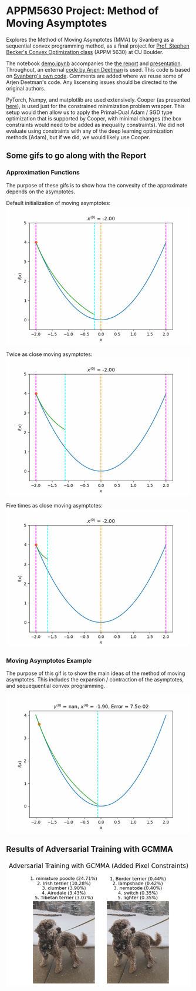 # APPM5630 Project: Method of Moving Asymptotes
Explores the Method of Moving Asymptotes (MMA) by Svanberg as a sequential convex programming method, as a final project for [Prof. Stephen Becker's Convex Optimization class](https://github.com/stephenbeckr/convex-optimization-class) (APPM 5630) at CU Boulder.

The notebook [demo.ipynb](demo.ipynb) accompanies the [the report](./APPM5630_Project.pdf) and [presentation](./MMA.pptx).  Throughout, an external [code by Arjen Deetman](https://github.com/arjendeetman/GCMMA-MMA-Python/tree/master/Code) is used. This code is based on [Svanberg's own code](http://www.smoptit.se/). Comments are added where we reuse some of Arjen Deetman's code. Any liscensing issues should be directed to the original authors.

PyTorch, Numpy, and matplotlib are used extensively. Cooper (as presented [here](https://github.com/cooper-org/cooper)), is used just for the constrained minimization problem wrapper. This setup would then allow us to apply the Primal-Dual Adam / SGD type optimization that is supported by Cooper, with minimal changes (the box constraints would need to be added as inequality constraints). We did not evaluate using constraints with any of the deep learning optimization methods (Adam), but if we did, we would likely use Cooper.

## Some gifs to go along with the Report

### Approximation Functions
The purpose of these gifs is to show how the convexity of the approximate depends on the asymptotes.


Default initialization of moving asymptotes:
![image](quad_fun_ma1.gif "")

Twice as close moving asymptotes:
![image](quad_fun_ma2.gif "ma2")

Five times as close moving asymptotes:
![image](quad_fun_ma5.gif "ma3")


### Moving Asymptotes Example
The purpose of this gif is to show the main ideas of the method of moving asymptotes. This includes the expansion / contraction of the asymptotes, and sequequential convex programming.

![image](mma_steps.gif "mma_steps")

## Results of Adversarial Training with GCMMA
![image](dante_gcmma.png)

